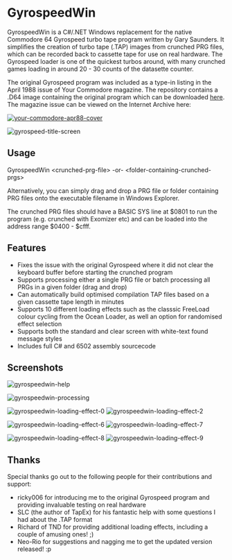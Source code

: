 # GyrospeedWin

GyrospeedWin is a C#/.NET Windows replacement for the native Commodore 64 Gyrospeed turbo tape program written by Gary Saunders. It simplifies the creation of turbo tape (.TAP) images from crunched PRG files, which can be recorded back to cassette tape for use on real hardware. The Gyrospeed loader is one of the quickest turbos around, with many crunched games loading in around 20 - 30 counts of the datasette counter.

The original Gyrospeed program was included as a type-in listing in the April 1988 issue of Your Commodore magazine. The repository contains a .D64 image containing the original program which can be downloaded [here](https://github.com/Stat-Mat/GyrospeedWin/blob/master/Gyrospeed%20%28TOOL%29%20%28G.%20SAUNDERS%29.d64). The magazine issue can be viewed on the Internet Archive here:

[![your-commodore-apr88-cover](https://github.com/Stat-Mat/GyrospeedWin/blob/master/your-commodore-apr88-cover.jpg)](https://archive.org/details/YourCommodore80Jun91/YourCommodore/YourCommodore43-Apr88/page/n67/mode/2up)

![gyrospeed-title-screen](https://github.com/Stat-Mat/GyrospeedWin/blob/master/gyrospeed-title-screen.jpg)

## Usage

GyrospeedWin \<crunched-prg-file> -or- \<folder-containing-crunched-prgs>

Alternatively, you can simply drag and drop a PRG file or folder containing PRG files onto the executable filename in Windows Explorer.

The crunched PRG files should have a BASIC SYS line at $0801 to run the program (e.g. crunched with Exomizer etc) and can be loaded into the address range $0400 - $cfff.

## Features

* Fixes the issue with the original Gyrospeed where it did not clear the keyboard buffer before starting the crunched program
* Supports processing either a single PRG file or batch processing all PRGs in a given folder (drag and drop)
* Can automatically build optimised compilation TAP files based on a given cassette tape length in minutes 
* Supports 10 different loading effects such as the classsic FreeLoad colour cycling from the Ocean Loader, as well an option for randomised effect selection
* Supports both the standard and clear screen with white-text found message styles
* Includes full C# and 6502 assembly sourcecode

## Screenshots

![gyrospeedwin-help](https://github.com/Stat-Mat/GyrospeedWin/blob/master/gyrospeedwin-help.jpg)

![gyrospeedwin-processing](https://github.com/Stat-Mat/GyrospeedWin/blob/master/gyrospeedwin-processing.jpg)

![gyrospeedwin-loading-effect-0](https://github.com/Stat-Mat/GyrospeedWin/blob/master/gyrospeedwin-loading-effect-0.jpg) ![gyrospeedwin-loading-effect-2](https://github.com/Stat-Mat/GyrospeedWin/blob/master/gyrospeedwin-loading-effect-2.jpg)

![gyrospeedwin-loading-effect-6](https://github.com/Stat-Mat/GyrospeedWin/blob/master/gyrospeedwin-loading-effect-6.jpg) ![gyrospeedwin-loading-effect-7](https://github.com/Stat-Mat/GyrospeedWin/blob/master/gyrospeedwin-loading-effect-7.jpg)

![gyrospeedwin-loading-effect-8](https://github.com/Stat-Mat/GyrospeedWin/blob/master/gyrospeedwin-loading-effect-8.jpg) ![gyrospeedwin-loading-effect-9](https://github.com/Stat-Mat/GyrospeedWin/blob/master/gyrospeedwin-loading-effect-9.jpg)

## Thanks

Special thanks go out to the following people for their contributions and support:

* ricky006 for introducing me to the original Gyrospeed program and providing invaluable testing on real hardware 
* SLC (the author of TapEx) for his fantastic help with some questions I had about the .TAP format
* Richard of TND for providing additional loading effects, including a couple of amusing ones! ;)
* Neo-Rio for suggestions and nagging me to get the updated version released! :p
